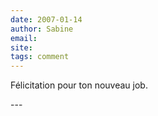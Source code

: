 ```yaml
---
date: 2007-01-14
author: Sabine
email: 
site: 
tags: comment
---
```


<p>Félicitation pour ton nouveau job.<br />
</p>
---